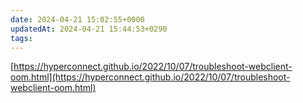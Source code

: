 ```yaml
---
date: 2024-04-21 15:02:55+0000
updatedAt: 2024-04-21 15:44:53+0290
tags: 
---
```

[https://hyperconnect.github.io/2022/10/07/troubleshoot-webclient-oom.html](https://hyperconnect.github.io/2022/10/07/troubleshoot-webclient-oom.html)